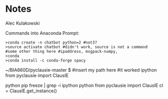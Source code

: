 # Notes
Alec Kulakowski

Commands into Anaconda Prompt:
```
>conda create -n chatbot python=2 #not3?
>source activate chatbot #didn't work, source is not a command
#some other thing here #ipaddress, msgpack-numpy,
>conda
>conda install -c conda-forge spacy
```


~/BIA660D/pyclausie-master $
#insert my path here #it worked
ipython
from pyclausie import ClausIE


python
pip freeze | grep -i ipython
python
from pyclausie import ClausIE
cl = ClausIE.get_instance()